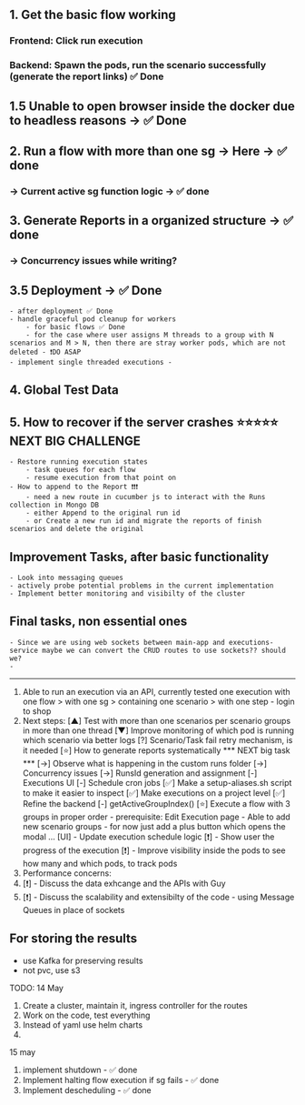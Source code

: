 ## 1. Get the basic flow working
### Frontend: Click run execution
### Backend: Spawn the pods, run the scenario successfully (generate the report links) ✅ Done

## 1.5 Unable to open browser inside the docker due to headless reasons -> ✅ Done

## 2. Run a flow with more than one sg -> Here -> ✅ done
### -> Current active sg function logic -> ✅ done

## 3. Generate Reports in a organized structure -> ✅ done
### -> Concurrency issues while writing?

## 3.5 Deployment -> ✅ Done
    - after deployment ✅ Done
    - handle graceful pod cleanup for workers
        - for basic flows ✅ Done
        - for the case where user assigns M threads to a group with N scenarios and M > N, then there are stray worker pods, which are not deleted - ❗DO ASAP
    - implement single threaded executions - 

## 4. Global Test Data

## 5. How to recover if the server crashes ⭐⭐⭐⭐⭐ NEXT BIG CHALLENGE
    - Restore running execution states
        - task queues for each flow
        - resume execution from that point on
    - How to append to the Report ❗❗❗
        - need a new route in cucumber js to interact with the Runs collection in Mongo DB
        - either Append to the original run id
        - or Create a new run id and migrate the reports of finish scenarios and delete the original

## Improvement Tasks, after basic functionality
    - Look into messaging queues
    - actively probe potential problems in the current implementation
    - Implement better monitoring and visibilty of the cluster

## Final tasks, non essential ones
    - Since we are using web sockets between main-app and executions-service maybe we can convert the CRUD routes to use sockets?? should we?
    - 

---------------------------------------------------------------------------------------------------------------------------------------------------------------------

1. Able to run an execution via an API, currently tested one execution with one flow > with one sg > containing one scenario > with one step - login to shop
2. Next steps:
    [▲] Test with more than one scenarios per scenario groups in more than one thread
    [▼] Improve monitoring of which pod is running which scenario via better logs
    [?] Scenario/Task fail retry mechanism, is it needed
    [⭐] How to generate reports systematically *** NEXT big task ***
        [->] Observe what is happening in the custom runs folder
        [->] Concurrency issues
            [->] RunsId generation and assignment
    [-] Executions UI
    [-] Schedule cron jobs
    [✅] Make a setup-aliases.sh script to make it easier to inspect
    [✅] Make executions on a project level
    [✅] Refine the backend
    [-] getActiveGroupIndex()
    [⭐] Execute a flow with 3 groups in proper order
        - prerequisite: Edit Execution page
            - Able to add new scenario groups
                - for now just add a plus button which opens the modal ...
    [UI] - Update execution schedule logic
    [❗] - Show user the progress of the execution
    [❗] - Improve visibility inside the pods to see how many and which pods, to track pods
4. Performance concerns:
5. [❗] - Discuss the data exhcange and the APIs with Guy
6. [❗] - Discuss the scalability and extensibilty of the code - using Message Queues in place of sockets


## For storing the results 
- use Kafka for preserving results
- not pvc, use s3

TODO: 14 May
1. Create a cluster, maintain it, ingress controller for the routes
2. Work on the code, test everything
3. Instead of yaml use helm charts
4. 



15 may
1. implement shutdown - ✅ done
2. Implement halting flow execution if sg fails - ✅ done
3. Implement descheduling - ✅ done